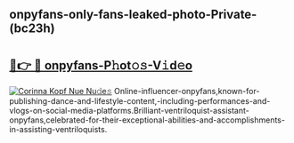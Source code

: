 ## onpyfans-only-fans​-leaked-photo​-Private-(bc23h)


# <h2><a href="https://mediaupload.pro?title=onpyfans&ref=git">🔗👉 🔴 onpyfans-P𝚑ot𝚘𝚜-V𝚒d𝚎o</a></h2>

[![Corinna Kopf Nue Nu𝚍e𝚜](https://i.imgur.com/0qMVB7G.gif)](https://mediaupload.pro?title=onpyfans&ref=git)
Online-influencer-onpyfans,known-for-publishing-dance-and-lifestyle-content,-including-performances-and-vlogs-on-social-media-platforms.Brilliant-ventriloquist-assistant-onpyfans,celebrated-for-their-exceptional-abilities-and-accomplishments-in-assisting-ventriloquists.  